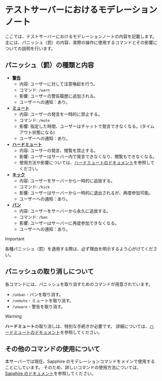 # テストサーバーにおけるモデレーションノート

ここでは、テストサーバーにおけるモデレーションノートの内容を記載します。
主には、パニッシュ（罰）の内容、実際の操作に使用するコマンドとその影響についての説明を行います。

## パニッシュ（罰）の種類と内容

- [**警告**](/Sapphire.md#スラッシュコマンドでの使用)
  - 内容: ユーザーに対して注意喚起を行う。
  - コマンド: `/warn`
  - 影響: ユーザーの警告履歴に追加される。
  - ユーザーへの通知：あり。
- [**ミュート**](/Sapphire.md#スラッシュコマンドでの使用)
  - 内容: ユーザーの発言を一時的に禁止する。
  - コマンド: `/mute`
  - 影響: 指定した時間、ユーザーはチャットで発言できなくなる。(タイムアウト状態になる)
  - ユーザーへの通知：あり。
- [**ハードミュート**](/mute.md)
  - 内容: ユーザーの発言、閲覧を禁止する。
  - 影響: ユーザーはサーバー内で発言できなくなり、閲覧もできなくなる。
  - 使用方法や影響については、[ハードミュートのドキュメント](/mute.md)を参照してください。
- [**キック**](/Sapphire.md#スラッシュコマンドでの使用)
  - 内容: ユーザーをサーバーから一時的に追放する。
  - コマンド: `/kick`
  - 影響: ユーザーはサーバーから一時的に退出されるが、再度参加可能。
  - ユーザーへの通知：あり。
- [**バン**](/Sapphire.md#スラッシュコマンドでの使用)
  - 内容: ユーザーをサーバーから永久に追放する。
  - コマンド: `/ban`
  - 影響: ユーザーはサーバーに再度参加できなくなる。
  - ユーザーへの通知：あり。

> [!IMPORTANT]
>
> 各種パニッシュ（罰）を適用する際は、必ず理由を明示するよう心がけてください。

## パニッシュの取り消しについて

各コマンドには、パニッシュを取り消すためのコマンドが用意されています。

- `/unban` - バンを取り消す。
- `/unmute` - ミュートを取り消す。
- `/unwarn` - 警告を取り消す。

> [!WARNING]
>
> **ハードミュート**の取り消しは、特別な手続きが必要です。
> 詳細については、[ハードミュートのドキュメント](/mute.md)を参照してください。

## その他のコマンドの使用について

本サーバーでは現在、Sapphire のモデレーションコマンドをメインで使用することにしています。
そのため、詳しいコマンドの使用方法については、[Sapphire のドキュメント](/Sapphire.md)を参照してください。
